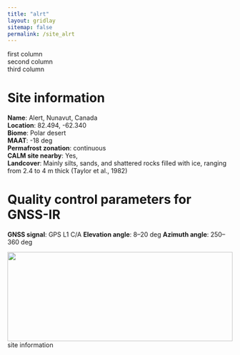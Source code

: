 ```yaml
---
title: "alrt"
layout: gridlay
sitemap: false
permalink: /site_alrt
---
```


<div id="basic-info" class="row">
    <div class="col-sm-4"> first column </div>
    <div class="col-sm-4"> second column </div>
    <div class="col-sm-4"> third column </div>
</div>

# Site information
**Name**:                   Alert, Nunavut, Canada <br/>
**Location**:               82.494, -62.340 <br/>
**Biome**:                  Polar desert <br/>
**MAAT**:                   -18 deg <br/>
**Permafrost zonation**:    continuous <br/>
**CALM site nearby**:       Yes, <br/>
**Landcover**:              Mainly silts, sands, and shattered rocks filled with ice, ranging from 2.4 to 4 m thick (Taylor et al., 1982) <br/>

# Quality control parameters for GNSS-IR
**GNSS signal**:            GPS L1 C/A
**Elevation angle**:        8–20 deg
**Azimuth angle**:          250–360 deg


<div class="col-sm-4">
    <img src="{{ site.url }}{{ site.baseurl }}/photos/alrt.jpg" width="100%" height="200px">
</div>

<div class="col-sm-4">
    site information 
</div>
